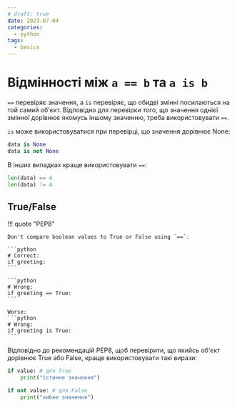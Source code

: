 ```yaml
---
# draft: true 
date: 2023-07-04
categories:
  - python
tags:
  - basics
---
```


# Відмінності між `a == b` та `a is b`

`==` перевіряє значення, а `is` перевіряє, що обидві змінні посилаються на той
самий об'єкт. Відповідно для перевірки того, що значення однієї змінної
дорівнює якомусь іншому значенню, треба використовувати `==`.

`is` може використовуватися при перевірці, що значення дорівнює None:

```python
data is None
data is not None
```

В інших випадках краще використовувати `==`:

```python
len(data) == 4
len(data) != 4
```

<!-- more -->

## True/False

!!! quote "PEP8"

	Don't compare boolean values to True or False using `==`:

	```python
	# Correct:
    if greeting:
	```

	```python
	# Wrong:
	if greeting == True:
	```

	Worse:
	```python
	# Wrong:
	if greeting is True:
	```

Відповідно до рекомендацій PEP8, щоб перевірити, що якийсь об'єкт дорівнює True
або False, краще використовувати такі вирази:
```python
if value: # для True
    print("істинне значення")

if not value: # для False
    print("хибне значення")
```
